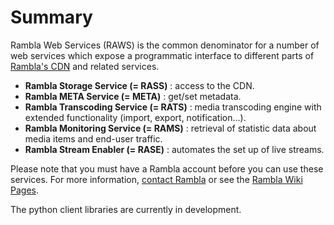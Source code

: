 # Summary #
Rambla Web Services (RAWS) is the common denominator for a number of web services which expose a programmatic interface to different parts of [Rambla's CDN](http://www.rambla.eu) and related services.
  * **Rambla Storage Service (= RASS)** : access to the CDN.
  * **Rambla META Service (= META)** : get/set metadata.
  * **Rambla Transcoding Service (= RATS)** : media transcoding engine with extended functionality (import, export, notification...).
  * **Rambla Monitoring Service (= RAMS)** : retrieval of statistic data about media items and end-user traffic.
  * **Rambla Stream Enabler (= RASE)** : automates the set up of live streams.

Please note that you must have a Rambla account before you can use these services. For more information, [contact Rambla](mailto:info@rambla.be) or see the [Rambla Wiki Pages](http://rampubwiki.wiki.rambla.be/RAWS).

The python client libraries are currently in development.